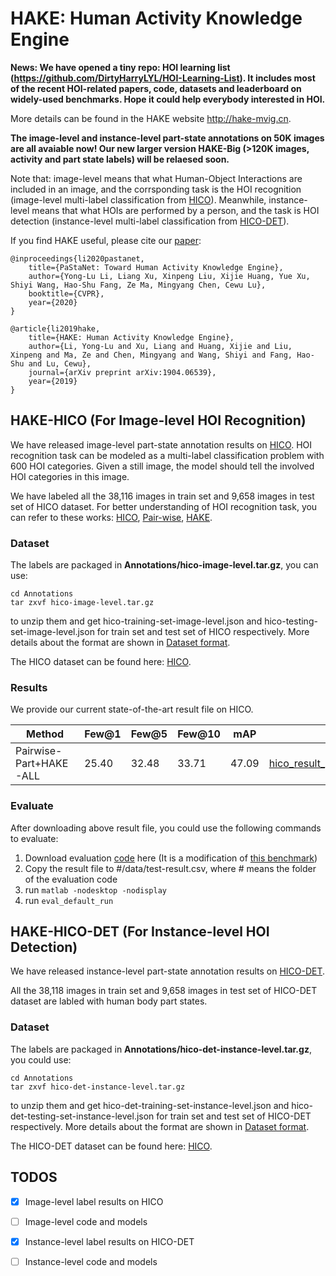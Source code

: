 # HAKE: Human Activity Knowledge Engine

**News: We have opened a tiny repo: HOI learning list (https://github.com/DirtyHarryLYL/HOI-Learning-List). It includes most of the recent HOI-related papers, code, datasets and leaderboard on widely-used benchmarks. Hope it could help everybody interested in HOI.**

More details can be found in the HAKE website http://hake-mvig.cn. 

**The image-level and instance-level part-state annotations on 50K images are all avaiable now! Our new larger version HAKE-Big (>120K images, activity and part state labels) will be relaesed soon.**

Note that: image-level means that what Human-Object Interactions are included in an image, and the corrsponding task is the HOI recognition (image-level multi-label classification from [HICO](http://www-personal.umich.edu/~ywchao/hico/)). 
Meanwhile, instance-level means that what HOIs are performed by a person, and the task is HOI detection (instance-level multi-label classification from [HICO-DET](http://www-personal.umich.edu/~ywchao/publications/chao_wacv2018.pdf)).


If you find HAKE useful, please cite our [paper](https://arxiv.org/abs/1904.06539):

    @inproceedings{li2020pastanet,
        title={PaStaNet: Toward Human Activity Knowledge Engine},
        author={Yong-Lu Li, Liang Xu, Xinpeng Liu, Xijie Huang, Yue Xu, Shiyi Wang, Hao-Shu Fang, Ze Ma, Mingyang Chen, Cewu Lu},
        booktitle={CVPR},
        year={2020}
    }

    @article{li2019hake,
        title={HAKE: Human Activity Knowledge Engine},
        author={Li, Yong-Lu and Xu, Liang and Huang, Xijie and Liu, Xinpeng and Ma, Ze and Chen, Mingyang and Wang, Shiyi and Fang, Hao-Shu and Lu, Cewu},
        journal={arXiv preprint arXiv:1904.06539},
        year={2019}
    }


## HAKE-HICO (For Image-level HOI Recognition)

We have released image-level part-state annotation results on [HICO](http://www-personal.umich.edu/~ywchao/hico/). HOI recognition task can be modeled as a multi-label classification problem with 600 HOI categories. Given a still image, the model should tell the involved HOI categories in this image.

We have labeled all the 38,116 images in train set and 9,658 images in test set of HICO dataset. For better understanding of HOI recognition task, you can refer to these works: [HICO](http://www-personal.umich.edu/~ywchao/publications/chao_iccv2015.pdf), [Pair-wise](http://openaccess.thecvf.com/content_ECCV_2018/papers/Haoshu_Fang_Pairwise_Body-Part_Attention_ECCV_2018_paper.pdf), [HAKE](https://arxiv.org/pdf/1904.06539.pdf).

### Dataset
The labels are packaged in **Annotations/hico-image-level.tar.gz**, you can use:

    cd Annotations
    tar zxvf hico-image-level.tar.gz

to unzip them and get hico-training-set-image-level.json and hico-testing-set-image-level.json for train set and test set of HICO respectively. More details about the format are shown in [Dataset format](Annotations/README.md#image-level-partstate-for-hico).

The HICO dataset can be found here: [HICO](http://www-personal.umich.edu/~ywchao/hico/).

### Results
We provide our current state-of-the-art result file on HICO.


| Method | Few@1 | Few@5 | Few@10 | mAP | result |
| --- | ------ | ------ | --- | --- | ---|
| Pairwise-Part+HAKE-ALL | 25.40 | 32.48 | 33.71 | 47.09 | [hico\_result\_pairwise\_hake\_all.csv](https://drive.google.com/file/d/1nWi44-UaMB0cnkdGoIN8dGi3cwsRcnVb/view?usp=sharing) |


### Evaluate
After downloading above result file, you could use the following commands to evaluate: 


1. Download evaluation [code](https://drive.google.com/drive/folders/1mvXAtCe0Yc7JUQXCu3D_wpWt7r048lGc?usp=sharing) here (It is a modification of [this benchmark](https://github.com/ywchao/hico_benchmark))
2. Copy the result file to #/data/test-result.csv, where # means the folder of the evaluation code
3. run `matlab -nodesktop -nodisplay`
4. run `eval_default_run`


## HAKE-HICO-DET (For Instance-level HOI Detection)

We have released instance-level part-state annotation results on [HICO-DET](http://www-personal.umich.edu/~ywchao/hico/).

All the 38,118 images in train set and 9,658 images in test set of HICO-DET dataset are labled with human body part states.

### Dataset
The labels are packaged in **Annotations/hico-det-instance-level.tar.gz**, you could use:

    cd Annotations
    tar zxvf hico-det-instance-level.tar.gz

to unzip them and get hico-det-training-set-instance-level.json and hico-det-testing-set-instance-level.json for train set and test set of HICO-DET respectively. More details about the format are shown in [Dataset format](Annotations/README.md).

The HICO-DET dataset can be found here: [HICO](http://www-personal.umich.edu/~ywchao/hico/).



## TODOS
- [x] Image-level label results on HICO
- [ ] Image-level code and models
- [x] Instance-level label results on HICO-DET
- [ ] Instance-level code and models




